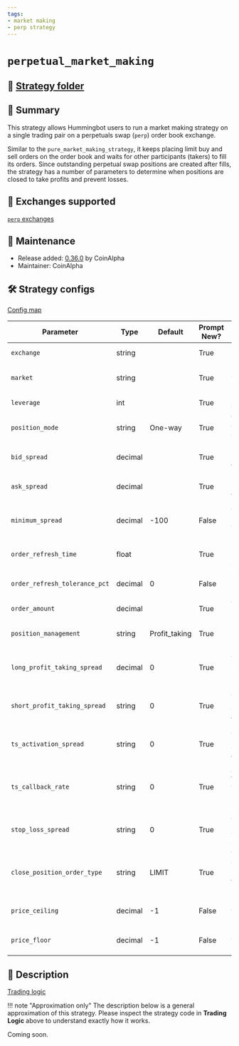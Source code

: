 ```yaml
---
tags:
- market making
- perp strategy
---
```


# `perpetual_market_making`

## 📁 [Strategy folder](https://github.com/CoinAlpha/hummingbot/blob/master/hummingbot/strategy/perpetual_market_making)

## 📝 Summary

This strategy allows Hummingbot users to run a market making strategy on a single trading pair on a perpetuals swap (`perp`) order book exchange.

Similar to the `pure_market_making_strategy`, it keeps placing limit buy and sell orders on the order book and waits for other participants (takers) to fill its orders. Since outstanding perpetual swap positions are created after fills, the strategy has a number of parameters to determine when positions are closed to take profits and prevent losses.

## 🏦 Exchanges supported

[`perp` exchanges](/exchanges/#perp)

## 👷 Maintenance

* Release added: [0.36.0](/release-notes/0.36.0/) by CoinAlpha
* Maintainer: CoinAlpha

## 🛠️ Strategy configs

[Config map](https://github.com/CoinAlpha/hummingbot/blob/master/hummingbot/strategy/perpetual_market_making/perpetual_market_making_config_map.py)

| Parameter                    | Type        | Default     | Prompt New? | Prompt                                                 |
|------------------------------|-------------|-------------|-------------|--------------------------------------------------------|
| `exchange`                   | string      |             | True        | Enter your maker spot connector |
| `market`                     | string      |             | True        | Enter the trading pair you would like to provide liquidity on [exchange] |
| `leverage`                   | int         |             | True        | How much leverage do you want to use? |
| `position_mode`              | string      | One-way     | True        | Which position mode do you want to use? (One-way/Hedge) |
| `bid_spread`                 | decimal     |             | True        | How far away from the mid price do you want to place the first bid order? |
| `ask_spread`                 | decimal     |             | True        | How far away from the mid price do you want to place the first ask order? |
| `minimum_spread`             | decimal     | -100        | False       | At what minimum spread should the bot automatically cancel orders? |
| `order_refresh_time`         | float       |             | True        | How often do you want to cancel and replace bids and asks (in seconds)? |
| `order_refresh_tolerance_pct`| decimal     | 0           | False       | Enter the percent change in price needed to refresh orders at each cycle |
| `order_amount`               | decimal     |             | True        | What is the amount of [base_asset] per order? |
| `position_management`        | string      |Profit_taking| True        | How would you like to manage your positions? (Profit_taking/Trailing_stop) |
| `long_profit_taking_spread`  | decimal     | 0           | True        | At what spread from the entry price do you want to place a short order to reduce position? |
| `short_profit_taking_spread` | string      | 0           | True        | At what spread from the position entry price do you want to place a long order to reduce position? |
| `ts_activation_spread`       | string      | 0           | True        | At what spread from the position entry price do you want the bot to start trailing? |
| `ts_callback_rate`           | string      | 0           | True        | At what spread away from the trailing peak price do you want positions to remain open before they're closed? |
| `stop_loss_spread`           | string      | 0           | True        | At what spread from position entry price do you want to place stop_loss order? |
| `close_position_order_type`  | string      | LIMIT       | True        | What order type do you want trailing stop and/or stop loss features to use for closing positions? (LIMIT/MARKET) |
| `price_ceiling`              | decimal     | -1          | False       | Enter the price point above which only sell orders will be placed |
| `price_floor`                | decimal     | -1          | False       | Enter the price below which only buy orders will be placed |

## 📓 Description

[Trading logic](https://github.com/CoinAlpha/hummingbot/blob/master/hummingbot/strategy/amm_arb/amm_arb.py)

!!! note "Approximation only"
    The description below is a general approximation of this strategy. Please inspect the strategy code in **Trading Logic** above to understand exactly how it works.

Coming soon.
